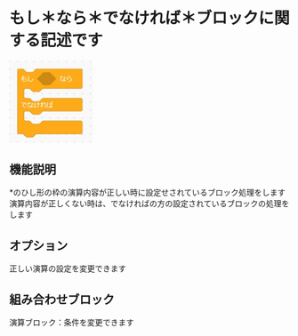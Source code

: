 # もし＊なら＊でなければ＊ブロックに関する記述です

<img src="./../images/control/control_elif.jpg" width="150">

## 機能説明
*のひし形の枠の演算内容が正しい時に設定せされているブロック処理をします
演算内容が正しくない時は、でなければの方の設定されているブロックの処理をします

## オプション
正しい演算の設定を変更できます

## 組み合わせブロック
演算ブロック：条件を変更できます
